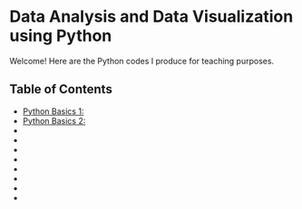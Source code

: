 # Data Analysis and Data Visualization using Python

Welcome! Here are the Python codes I produce for teaching purposes.

## Table of Contents

- [Python Basics 1: ](https://oneryigit.github.io/PLSC-380/Module_1.html)
- [Python Basics 2: ](https://oneryigit.github.io/PLSC-380/Module_2.html)
- [Python Basics 3]:(https://oneryigit.github.io/PLSC-380/Module_2b.html)
- [Numpy]:(https://oneryigit.github.io/PLSC-380/Module_3_numpy.html)
- [Pandas]:(https://oneryigit.github.io/PLSC-380/Module_3_Pandas.html)
- [Statsmodels]:(https://oneryigit.github.io/PLSC-380/Module_3_Statsmodels.html)
- [Matplotlib]:(https://oneryigit.github.io/PLSC-380/Module_4_Python_Visualization_Matplotlib.html)
- [Seaborn]:(https://oneryigit.github.io/PLSC-380/Module_4_Python_Data_Visualization_Seaborn.html)
- [Plotly]:(https://oneryigit.github.io/PLSC-380/Module_4_Python_Visualization_Plotly.html)
- [Geospatial Libraries]:(https://oneryigit.github.io/PLSC-380/Module_4_Geospatial_Data_Visualization.html)
